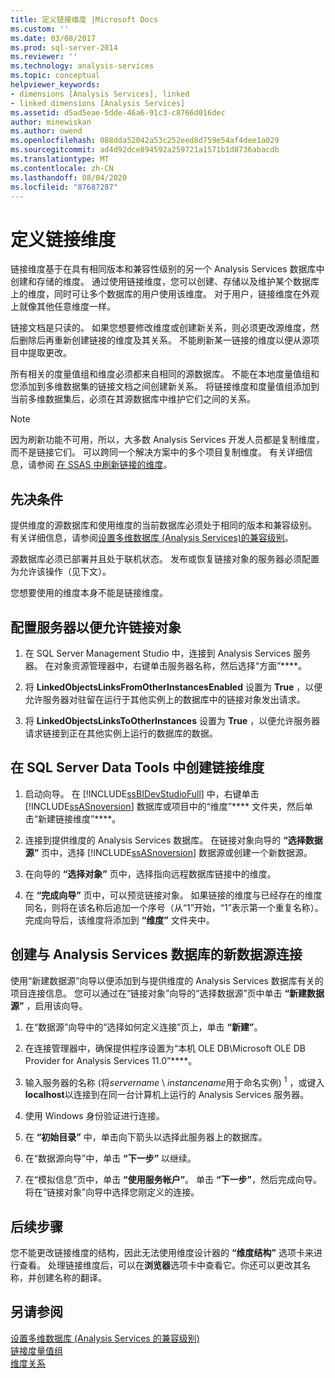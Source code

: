 ```yaml
---
title: 定义链接维度 |Microsoft Docs
ms.custom: ''
ms.date: 03/08/2017
ms.prod: sql-server-2014
ms.reviewer: ''
ms.technology: analysis-services
ms.topic: conceptual
helpviewer_keywords:
- dimensions [Analysis Services], linked
- linked dimensions [Analysis Services]
ms.assetid: d5ad5eae-5dde-46a6-91c3-c8766d016dec
author: minewiskan
ms.author: owend
ms.openlocfilehash: 088dda52042a53c252eed8d759e54af4dee1a029
ms.sourcegitcommit: ad4d92dce894592a259721a1571b1d8736abacdb
ms.translationtype: MT
ms.contentlocale: zh-CN
ms.lasthandoff: 08/04/2020
ms.locfileid: "87687287"
---
```

# <a name="define-linked-dimensions"></a>定义链接维度
  链接维度基于在具有相同版本和兼容性级别的另一个 Analysis Services 数据库中创建和存储的维度。 通过使用链接维度，您可以创建、存储以及维护某个数据库上的维度，同时可让多个数据库的用户使用该维度。 对于用户，链接维度在外观上就像其他任意维度一样。  
  
 链接文档是只读的。 如果您想要修改维度或创建新关系，则必须更改源维度，然后删除后再重新创建链接的维度及其关系。 不能刷新某一链接的维度以便从源项目中提取更改。  
  
 所有相关的度量值组和维度必须都来自相同的源数据库。 不能在本地度量值组和您添加到多维数据集的链接文档之间创建新关系。 将链接维度和度量值组添加到当前多维数据集后，必须在其源数据库中维护它们之间的关系。  
  
> [!NOTE]  
>  因为刷新功能不可用，所以，大多数 Analysis Services 开发人员都是复制维度，而不是链接它们。 可以跨同一个解决方案中的多个项目复制维度。 有关详细信息，请参阅 [在 SSAS 中刷新链接的维度](http://sqlblog.com/blogs/marco_russo/archive/2006/09/12/refresh-of-a-linked-dimension-in-ssas.aspx)。  
  
## <a name="prerequisites"></a>先决条件  
 提供维度的源数据库和使用维度的当前数据库必须处于相同的版本和兼容级别。 有关详细信息，请参阅[设置多维数据库 &#40;Analysis Services&#41;的兼容级别](compatibility-level-of-a-multidimensional-database-analysis-services.md)。  
  
 源数据库必须已部署并且处于联机状态。 发布或恢复链接对象的服务器必须配置为允许该操作（见下文）。  
  
 您想要使用的维度本身不能是链接维度。  
  
## <a name="configure-server-to-allow-linked-objects"></a>配置服务器以便允许链接对象  
  
1.  在 SQL Server Management Studio 中，连接到 Analysis Services 服务器。 在对象资源管理器中，右键单击服务器名称，然后选择“方面”****。  
  
2.  将 **LinkedObjectsLinksFromOtherInstancesEnabled** 设置为 **True** ，以便允许服务器对驻留在运行于其他实例上的数据库中的链接对象发出请求。  
  
3.  将 **LinkedObjectsLinksToOtherInstances** 设置为 **True** ，以便允许服务器请求链接到正在其他实例上运行的数据库的数据。  
  
## <a name="create-a-linked-dimension-in-sql-server-data-tools"></a>在 SQL Server Data Tools 中创建链接维度  
  
1.  启动向导。 在 [!INCLUDE[ssBIDevStudioFull](../../includes/ssbidevstudiofull-md.md)] 中，右键单击 [!INCLUDE[ssASnoversion](../../includes/ssasnoversion-md.md)] 数据库或项目中的“维度”**** 文件夹，然后单击“新建链接维度”****。  
  
2.  连接到提供维度的 Analysis Services 数据库。 在链接对象向导的 **“选择数据源”** 页中，选择 [!INCLUDE[ssASnoversion](../../includes/ssasnoversion-md.md)] 数据源或创建一个新数据源。  
  
3.  在向导的 **“选择对象”** 页中，选择指向远程数据库链接中的维度。  
  
4.  在 **“完成向导”** 页中，可以预览链接对象。 如果链接的维度与已经存在的维度同名，则将在该名称后追加一个序号（从“1”开始，“1”表示第一个重复名称）。 完成向导后，该维度将添加到 **“维度”** 文件夹中。  
  
##  <a name="create-a-new-data-source-connection-to-an-analysis-services-database"></a><a name="bkmk_CreateNew"></a> 创建与 Analysis Services 数据库的新数据源连接  
 使用“新建数据源”向导以便添加到与提供维度的 Analysis Services 数据库有关的项目连接信息。 您可以通过在“链接对象”向导的“选择数据源”页中单击 **“新建数据源”** ，启用该向导。  
  
1.  在“数据源”向导中的“选择如何定义连接”页上，单击 **“新建”**。  
  
2.  在连接管理器中，确保提供程序设置为“本机 OLE DB\Microsoft OLE DB Provider for Analysis Services 11.0”****。  
  
3.  输入服务器的名称 (将*servername* \\ *instancename*用于命名实例) <sup>1</sup> ，或键入**localhost**以连接到在同一台计算机上运行的 Analysis Services 服务器。  
  
4.  使用 Windows 身份验证进行连接。  
  
5.  在 **“初始目录”** 中，单击向下箭头以选择此服务器上的数据库。  
  
6.  在“数据源向导”中，单击 **“下一步”** 以继续。  
  
7.  在“模拟信息”页中，单击 **“使用服务帐户”**。 单击 **“下一步”**，然后完成向导。 将在“链接对象”向导中选择您刚定义的连接。  
  
## <a name="next-steps"></a>后续步骤  
 您不能更改链接维度的结构，因此无法使用维度设计器的 **“维度结构”** 选项卡来进行查看。 处理链接维度后，可以在**浏览器**选项卡中查看它。你还可以更改其名称，并创建名称的翻译。  
  
## <a name="see-also"></a>另请参阅  
 [设置多维数据库 &#40;Analysis Services 的兼容级别&#41;](compatibility-level-of-a-multidimensional-database-analysis-services.md)   
 [链接度量值组](linked-measure-groups.md)   
 [维度关系](../multidimensional-models-olap-logical-cube-objects/dimension-relationships.md)  
  
  

